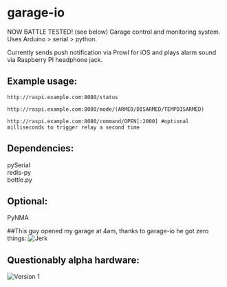 garage-io
=========

NOW BATTLE TESTED! (see below)
Garage control and monitoring system. Uses Arduino > serial > python.  

Currently sends push notification via Prowl for iOS and plays alarm sound via Raspberry PI headphone jack.

## Example usage:

    http://raspi.example.com:8080/status
    
    http://raspi.example.com:8080/mode/(ARMED/DISARMED/TEMPDISARMED)
    
    http://raspi.example.com:8080/command/OPEN[:2000] #optional milliseconds to trigger relay a second time







## Dependencies:

pySerial  
redis-py  
bottle.py  

## Optional:
PyNMA

##This guy opened my garage at 4am, thanks to garage-io he got zero things:
![Jerk](https://dl.dropboxusercontent.com/u/566560/208-capture.jpg)

## Questionably alpha hardware:
![Version 1](https://dl.dropboxusercontent.com/u/566560/garage-security.jpg)
